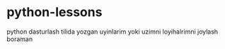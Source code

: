 # python-lessons
python dasturlash tilida yozgan uyinlarim yoki uzimni loyihalrimni joylash boraman
